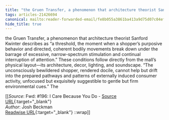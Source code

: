 ```yaml
---
title: "the Gruen Transfer, a phenomenon that architecture theorist Sanford Kwinter ..."
tags: articles-21426694
canonical: mailto:reader-forwarded-email/fe8b055a3861ba413a9d75d07c04ef5c
hide_title: true
---
```


the Gruen Transfer, a phenomenon that architecture theorist Sanford Kwinter describes as “a threshold, the moment when a shopper’s purposive behavior and directed, coherent bodily movements break down under the barrage of excessive, narrow-spectrum stimulation and continual interruption of attention.” These conditions follow directly from the mall’s physical layout—its architecture, decor, lighting, and soundscape. “The unconsciously bewildered shopper, rendered docile, cannot help but drift into the prepared pathways and patterns of externally induced consumer activity, unfocused but exquisitely suggestible to gentle but firm environmental cues.” The


[[_Source_: Fwd: #196: I Care Because You Do - [Source URL](mailto:reader-forwarded-email/fe8b055a3861ba413a9d75d07c04ef5c){:target="_blank"}<br>
_Author_: Josh Beckman<br>
[Readwise URL](https://readwise.io/open/425941142){:target="_blank"}
::wrap]]